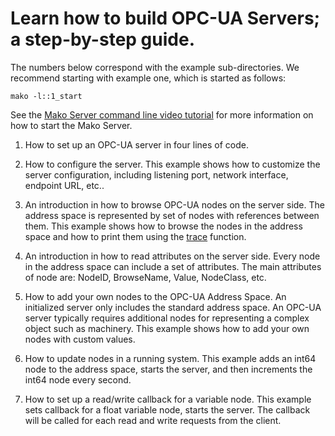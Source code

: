 # Learn how to build OPC-UA Servers; a step-by-step guide.

The numbers below correspond with the example sub-directories. We
recommend starting with example one, which is started as follows:

```console
mako -l::1_start
```

See the
[Mako Server command line video tutorial](https://youtu.be/vwQ52ZC5RRg)
for more information on how to start the Mako Server.

1. How to set up an OPC-UA server in four lines of code.

2. How to configure the server.
   This example shows how to customize the server configuration,
   including listening port, network interface, endpoint URL, etc..

3. An introduction in how to browse OPC-UA nodes on the server side.
   The address space is represented by set of nodes with references
   between them. This example shows how to browse the nodes in the
   address space and how to print them using the
   [trace](https://realtimelogic.com/ba/doc/?url=lua.html#_G_trace)
   function.

4. An introduction in how to read attributes on the server side.
   Every node in the address space can include a set of attributes.
   The main attributes of node are: NodeID, BrowseName, Value, NodeClass, etc.

5. How to add your own nodes to the OPC-UA Address Space. An
   initialized server only includes the standard address space. An
   OPC-UA server typically requires additional nodes for representing
   a complex object such as machinery. This example shows how to add
   your own nodes with custom values.

6. How to update nodes in a running system.
   This example adds an int64 node to the address space, starts the
   server, and then increments the int64 node every second.

7. How to set up a read/write callback for a variable node.
   This example sets callback for a float variable node, starts the
   server. The callback will be called for each read and write 
   requests from the client.


